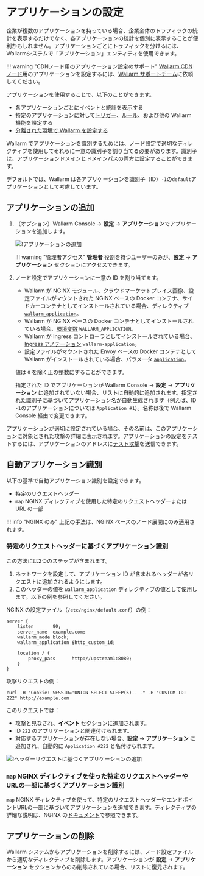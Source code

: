 # アプリケーションの設定

企業が複数のアプリケーションを持っている場合、企業全体のトラフィックの統計を表示するだけでなく、各アプリケーションの統計を個別に表示することが便利かもしれません。アプリケーションごとにトラフィックを分けるには、Wallarmシステムで「アプリケーション」エンティティを使用できます。

!!! warning "CDNノード用のアプリケーション設定のサポート"
    [Wallarm CDN ノード](../../installation/cdn-node.ja.md)用のアプリケーションを設定するには、[Wallarm サポートチーム](mailto:support@wallarm.com)に依頼してください。

アプリケーションを使用することで、以下のことができます。

* 各アプリケーションごとにイベントと統計を表示する
* 特定のアプリケーションに対して[トリガー](../triggers/triggers.ja.md)、[ルール](../rules/add-rule.ja.md)、および他の Wallarm 機能を設定する
* [分離された環境で Wallarm を設定する](../../admin-en/configuration-guides/wallarm-in-separated-environments/how-wallarm-in-separated-environments-works.ja.md)

Wallarm でアプリケーションを識別するためには、ノード設定で適切なディレクティブを使用してそれらに一意の識別子を割り当てる必要があります。識別子は、アプリケーションドメインとドメインパスの両方に設定することができます。

デフォルトでは、Wallarm は各アプリケーションを識別子（ID）`-1`の`default`アプリケーションとして考慮しています。

## アプリケーションの追加

1. （オプション）Wallarm Console → **設定** → **アプリケーション**でアプリケーションを追加します。

    ![!アプリケーションの追加](../../images/user-guides/settings/configure-app.png)

    !!! warning "管理者アクセス"
        **管理者** 役割を持つユーザーのみが、**設定** → **アプリケーション** セクションにアクセスできます。
2. ノード設定でアプリケーションに一意の ID を割り当てます。

    * Wallarm が NGINX モジュール、クラウドマーケットプレイス画像、設定ファイルがマウントされた NGINX ベースの Docker コンテナ、サイドカーコンテナとしてインストールされている場合、ディレクティブ [`wallarm_application`](../../admin-en/configure-parameters-en.ja.md#wallarm_application)。
    * Wallarm が NGINX ベースの Docker コンテナとしてインストールされている場合、[環境変数](../../admin-en/installation-docker-en.ja.md#run-the-container-passing-the-environment-variables) `WALLARM_APPLICATION`。
    * Wallarm が Ingress コントローラとしてインストールされている場合、[Ingress アノテーション](../../admin-en/configure-kubernetes-en.ja.md#ingress-annotations) `wallarm-application`。
    * 設定ファイルがマウントされた Envoy ベースの Docker コンテナとして Wallarm がインストールされている場合、パラメータ [`application`](../../admin-en/configuration-guides/envoy/fine-tuning.ja.md#basic-settings)。

    値は `0` を除く正の整数にすることができます。

    指定された ID でアプリケーションが Wallarm Console → **設定** → **アプリケーション** に追加されていない場合、リストに自動的に追加されます。指定された識別子に基づいてアプリケーション名が自動生成されます（例えば、ID `-1`のアプリケーションについては `Application #1`）。名称は後で Wallarm Console 経由で変更できます。

アプリケーションが適切に設定されている場合、その名前は、このアプリケーションに対象とされた攻撃の詳細に表示されます。アプリケーションの設定をテストするには、アプリケーションのアドレスに[テスト攻撃](../../admin-en/installation-check-operation-en.ja.md#2-run-a-test-attack)を送信できます。

## 自動アプリケーション識別

以下の基準で自動アプリケーション識別を設定できます。

* 特定のリクエストヘッダー
* `map` NGINX ディレクティブを使用した特定のリクエストヘッダーまたは URL の一部

!!! info "NGINX のみ"
    上記の手法は、NGINX ベースのノード展開にのみ適用されます。

### 特定のリクエストヘッダーに基づくアプリケーション識別

この方法には2つのステップが含まれます。

1. ネットワークを設定して、アプリケーション ID が含まれるヘッダーが各リクエストに追加されるようにします。
1. このヘッダーの値を `wallarm_application` ディレクティブの値として使用します。以下の例を参照してください。

NGINX の設定ファイル（`/etc/nginx/default.conf`）の例：

```
server {
    listen       80;
    server_name  example.com;
    wallarm_mode block;
    wallarm_application $http_custom_id;
    
    location / {
        proxy_pass      http://upstream1:8080;
    }
}    
```

攻撃リクエストの例：

```
curl -H "Cookie: SESSID='UNION SELECT SLEEP(5)-- -" -H "CUSTOM-ID: 222" http://example.com
```

このリクエストでは：

* 攻撃と見なされ、**イベント** セクションに追加されます。
* ID `222` のアプリケーションと関連付けられます。
* 対応するアプリケーションが存在しない場合、**設定** → **アプリケーション** に追加され、自動的に `Application #222` と名付けられます。

![!ヘッダーリクエストに基づくアプリケーションの追加](../../images/user-guides/settings/configure-app-auto-header.png)

### `map` NGINX ディレクティブを使った特定のリクエストヘッダーやURLの一部に基づくアプリケーション識別

`map` NGINX ディレクティブを使って、特定のリクエストヘッダーやエンドポイントURLの一部に基づいてアプリケーションを追加できます。ディレクティブの詳細な説明は、NGINX の[ドキュメント](https://nginx.org/en/docs/http/ngx_http_map_module.html#map)で参照できます。

## アプリケーションの削除

Wallarm システムからアプリケーションを削除するには、ノード設定ファイルから適切なディレクティブを削除します。アプリケーションが **設定** → **アプリケーション** セクションからのみ削除されている場合、リストに復元されます。